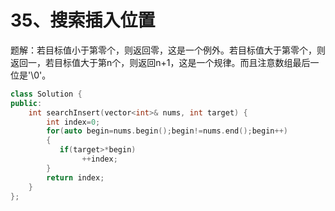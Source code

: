 # 35、搜索插入位置

题解：若目标值小于第零个，则返回零，这是一个例外。若目标值大于第零个，则返回一，若目标值大于第n个，则返回n+1，这是一个规律。而且注意数组最后一位是'\0'。

```c++
class Solution {
public:
    int searchInsert(vector<int>& nums, int target) {
        int index=0;
        for(auto begin=nums.begin();begin!=nums.end();begin++)
        {
           if(target>*begin)
                ++index;
        }
        return index;
    }
};
```

